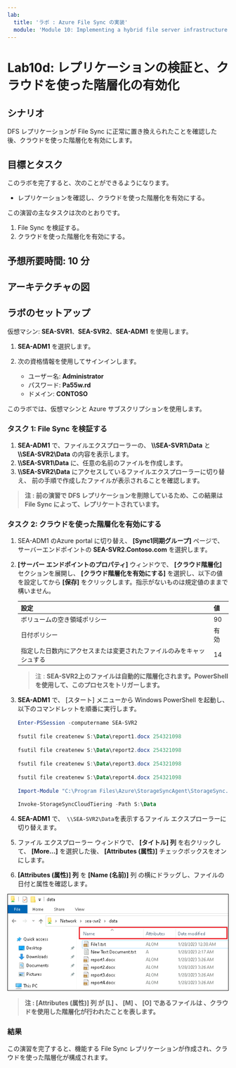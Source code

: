 ```yaml
---
lab:
  title: 'ラボ : Azure File Sync の実装'
  module: 'Module 10: Implementing a hybrid file server infrastructure'
---
```


# <a name="lab-implementing-azure-file-sync"></a>Lab10d: レプリケーションの検証と、クラウドを使った階層化の有効化

## <a name="scenario"></a>シナリオ

DFS レプリケーションが File Sync に正常に置き換えられたことを確認した後、クラウドを使った階層化を有効にします。



## <a name="objectives"></a>目標とタスク

このラボを完了すると、次のことができるようになります。

- レプリケーションを確認し、クラウドを使った階層化を有効にする。

この演習の主なタスクは次のとおりです。

1. File Sync を検証する。
1. クラウドを使った階層化を有効にする。



## <a name="estimated-time-60-minutes"></a>予想所要時間: 10 分

## <a name="architecture"></a>アーキテクチャの図



## <a name="lab-setup"></a>ラボのセットアップ

仮想マシン: **SEA-SVR1**、**SEA-SVR2**、**SEA-ADM1** を使用します。 

1. **SEA-ADM1** を選択します。
1. 次の資格情報を使用してサインインします。

   - ユーザー名: **Administrator**
   - パスワード: **Pa55w.rd**
   - ドメイン: **CONTOSO**

このラボでは、仮想マシンと Azure サブスクリプションを使用します。 



### <a name="task-1-verify-file-sync"></a>タスク 1: File Sync を検証する

1. **SEA-ADM1** で、ファイルエクスプローラーの、 **\\\\SEA-SVR1\\Data** と **\\\\SEA-SVR2\\Data** の内容を表示します。
1. **\\\\SEA-SVR1\\Data** に、任意の名前のファイルを作成します。
1.   **\\\\SEA-SVR2\\Data** にアクセスしているファイルエクスプローラーに切り替え、 前の手順で作成したファイルが表示されることを確認します。

   >**注  : 前の演習で DFS レプリケーションを削除しているため、この結果はFile Sync によって、レプリケートされています。**

### <a name="task-2-enable-cloud-tiering"></a>タスク 2: クラウドを使った階層化を有効にする

1.  SEA-ADM1 のAzure portal に切り替え、 **[Sync1同期グループ]** ページで、サーバーエンドポイントの **SEA-SVR2.Contoso.com** を選択します。

1. **[サーバー エンドポイントのプロパティ]** ウィンドウで、 **[クラウド階層化]** セクションを展開し、 **[クラウド階層化を有効にする]** を選択し、以下の値を設定してから **[保存]** をクリックします。指示がないものは規定値のままで構いません。

   | 設定                                                         | 値   |
   | ------------------------------------------------------------ | ---- |
   | ボリュームの空き領域ポリシー                                 | 90   |
   | 日付ポリシー                                                 | 有効 |
   | 指定した日数内にアクセスまたは変更されたファイルのみをキャッシュする | 14   |

   > 注 : **SEA-SVR2上のファイルは自動的に階層化されます。PowerShell を使用して、このプロセスをトリガーします。**

3. **SEA-ADM1** で、 [スタート] メニューから Windows PowerShell を起動し、以下のコマンドレットを順番に実行します。

   ```powershell
   Enter-PSSession -computername SEA-SVR2
   ```

   ```powershell
   fsutil file createnew S:\Data\report1.docx 254321098
   ```

   ```powershell
   fsutil file createnew S:\Data\report2.docx 254321098
   ```

   ```powershell
   fsutil file createnew S:\Data\report3.docx 254321098
   ```

   ```powershell
   fsutil file createnew S:\Data\report4.docx 254321098
   ```

   ```powershell
   Import-Module "C:\Program Files\Azure\StorageSyncAgent\StorageSync.Management.ServerCmdlets.dll"
   ```

   ```powershell
   Invoke-StorageSyncCloudTiering -Path S:\Data 
   ```

   

4. **SEA-ADM1** で、` \\SEA-SVR2\Data`を表示するファイル エクスプローラーに切り替えます。

5. ファイル エクスプローラー ウィンドウで、 **[タイトル] 列** を右クリックして、 **[More...]** を選択した後、 **[Attributes (属性)]** チェックボックスをオンにします。

6. **[Attributes (属性)] 列** を **[Name (名前)]** 列 の横にドラッグし、ファイルの日付と属性を確認します。

![AZ-800_Lab10_18](./media/AZ-800_Lab10_18.png)

> **注 : [Attributes (属性)] 列 が [L] 、 [M] 、 [O] であるファイルは 、クラウドを使用した階層化が行われたことを表します。**

### <a name="results"></a>結果

この演習を完了すると、機能する File Sync レプリケーションが作成され、クラウドを使った階層化が構成されます。

